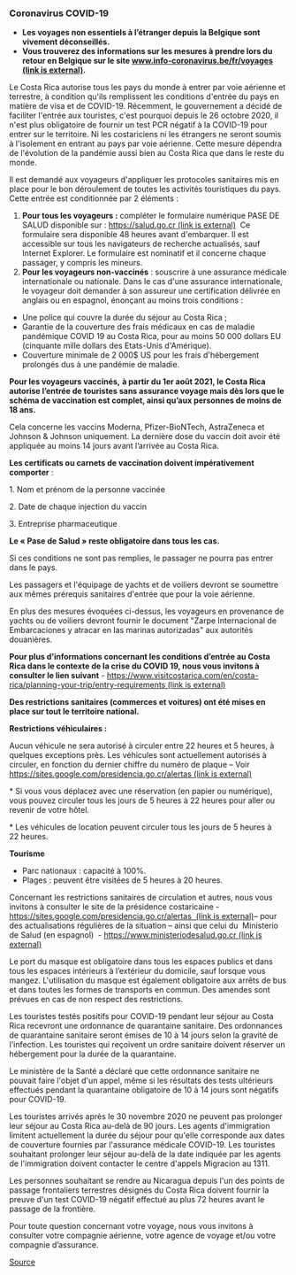 ### **Coronavirus COVID-19**

*   **Les voyages non essentiels à l’étranger depuis la Belgique sont vivement déconseillés.**
*   **Vous trouverez des informations sur les mesures à prendre lors du retour en Belgique sur le site [www.info-coronavirus.be/fr/voyages (link is external)](http://www.info-coronavirus.be/fr/voyages).**

Le Costa Rica autorise tous les pays du monde à entrer par voie aérienne et terrestre, à condition qu'ils remplissent les conditions d'entrée du pays en matière de visa et de COVID-19. Récemment, le gouvernement a décidé de faciliter l'entrée aux touristes, c'est pourquoi depuis le 26 octobre 2020, il n'est plus obligatoire de fournir un test PCR négatif à la COVID-19 pour entrer sur le territoire. Ni les costariciens ni les étrangers ne seront soumis à l'isolement en entrant au pays par voie aérienne. Cette mesure dépendra de l'évolution de la pandémie aussi bien au Costa Rica que dans le reste du monde.

Il est demandé aux voyageurs d'appliquer les protocoles sanitaires mis en place pour le bon déroulement de toutes les activités touristiques du pays. Cette entrée est conditionnée par 2 éléments :

1.  **Pour tous les voyageurs :** compléter le formulaire numérique PASE DE SALUD disponible sur : [https://salud.go.cr (link is external)](https://salud.go.cr/)  Ce formulaire sera disponible 48 heures avant d'embarquer. Il est accessible sur tous les navigateurs de recherche actualisés, sauf Internet Explorer. Le formulaire est nominatif et il concerne chaque passager, y compris les mineurs.
2.  **Pour les voyageurs non-vaccinés** : souscrire à une assurance médicale internationale ou nationale. Dans le cas d'une assurance internationale, le voyageur doit demander à son assureur une certification délivrée en anglais ou en espagnol, énonçant au moins trois conditions :

*   Une police qui couvre la durée du séjour au Costa Rica ;
*   Garantie de la couverture des frais médicaux en cas de maladie pandémique COVID 19 au Costa Rica, pour au moins 50 000 dollars EU (cinquante mille dollars des Etats-Unis d'Amérique).
*   Couverture minimale de 2 000$ US pour les frais d'hébergement prolongés dus à une pandémie de maladie.

**Pour les voyageurs vaccinés,** **à partir du 1er août 2021, le Costa Rica autorise l’entrée de touristes sans assurance voyage mais dès lors que le schéma de vaccination est complet, ainsi qu’aux personnes de moins de 18 ans.**

Cela concerne les vaccins Moderna, Pfizer-BioNTech, AstraZeneca et Johnson & Johnson uniquement. La dernière dose du vaccin doit avoir été appliquée au moins 14 jours avant l’arrivée au Costa Rica.

**Les certificats ou carnets de vaccination doivent impérativement comporter** :

1\. Nom et prénom de la personne vaccinée

2\. Date de chaque injection du vaccin

3\. Entreprise pharmaceutique

**Le « Pase de Salud » reste obligatoire dans tous les cas.**

Si ces conditions ne sont pas remplies, le passager ne pourra pas entrer dans le pays.

Les passagers et l'équipage de yachts et de voiliers devront se soumettre aux mêmes prérequis sanitaires d'entrée que pour la voie aérienne.  

En plus des mesures évoquées ci-dessus, les voyageurs en provenance de yachts ou de voiliers devront fournir le document "Zarpe Internacional de Embarcaciones y atracar en las marinas autorizadas" aux autorités douanières.

**Pour plus d’informations concernant les conditions d’entrée au Costa Rica dans le contexte de la crise du COVID 19, nous vous invitons à consulter le lien suivant** - [https://www.visitcostarica.com/en/costa-rica/planning-your-trip/entry-requirements (link is external)](https://www.visitcostarica.com/en/costa-rica/planning-your-trip/entry-requirements)

**Des restrictions sanitaires (commerces et voitures) ont été mises en place sur tout le territoire national.**

**Restrictions véhiculaires :**

Aucun véhicule ne sera autorisé à circuler entre 22 heures et 5 heures, à quelques exceptions près. Les véhicules sont actuellement autorisés à circuler, en fonction du dernier chiffre du numéro de plaque – Voir [https://sites.google.com/presidencia.go.cr/alertas (link is external)](https://sites.google.com/presidencia.go.cr/alertas)

\* Si vous vous déplacez avec une réservation (en papier ou numérique), vous pouvez circuler tous les jours de 5 heures à 22 heures pour aller ou revenir de votre hôtel.

\* Les véhicules de location peuvent circuler tous les jours de 5 heures à 22 heures.

**Tourisme**

*   Parc nationaux : capacité à 100%.
*   Plages : peuvent être visitées de 5 heures à 20 heures.

Concernant les restrictions sanitaires de circulation et autres, nous vous invitons à consulter le site de la présidence costaricaine - [https://sites.google.com/presidencia.go.cr/alertas  (link is external)](https://sites.google.com/presidencia.go.cr/alertas%C2%A0)– pour des actualisations régulières de la situation – ainsi que celui du  Ministerio de Salud (en espagnol)  - [https://www.ministeriodesalud.go.cr (link is external)](https://www.ministeriodesalud.go.cr/index.php/centro-de-prensa/noticias/741-noticias-2020/1688-a-partir-del-1-de-junio-costa-rica-inicia-su-fase-3-de-medidas-sanitarias)

Le port du masque est obligatoire dans tous les espaces publics et dans tous les espaces intérieurs à l’extérieur du domicile, sauf lorsque vous mangez. L'utilisation du masque est également obligatoire aux arrêts de bus et dans toutes les formes de transports en commun. Des amendes sont prévues en cas de non respect des restrictions.

Les touristes testés positifs pour COVID-19 pendant leur séjour au Costa Rica recevront une ordonnance de quarantaine sanitaire. Des ordonnances de quarantaine sanitaire seront émises de 10 à 14 jours selon la gravité de l'infection. Les touristes qui reçoivent un ordre sanitaire doivent réserver un hébergement pour la durée de la quarantaine.

Le ministère de la Santé a déclaré que cette ordonnance sanitaire ne pouvait faire l'objet d'un appel, même si les résultats des tests ultérieurs effectués pendant la quarantaine obligatoire de 10 à 14 jours sont négatifs pour COVID-19.

Les touristes arrivés après le 30 novembre 2020 ne peuvent pas prolonger leur séjour au Costa Rica au-delà de 90 jours. Les agents d'immigration limitent actuellement la durée du séjour pour qu'elle corresponde aux dates de couverture fournies par l'assurance médicale COVID-19. Les touristes souhaitant prolonger leur séjour au-delà de la date indiquée par les agents de l'immigration doivent contacter le centre d'appels Migracion au 1311.

Les personnes souhaitant se rendre au Nicaragua depuis l'un des points de passage frontaliers terrestres désignés du Costa Rica doivent fournir la preuve d'un test COVID-19 négatif effectué au plus 72 heures avant le passage de la frontière.

Pour toute question concernant votre voyage, nous vous invitons à consulter votre compagnie aérienne, votre agence de voyage et/ou votre compagnie d’assurance.

[Source](https://diplomatie.belgium.be/fr/Services/voyager_a_letranger/conseils_par_destination/costa_rica)